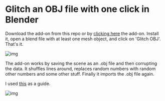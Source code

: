 # Glitch an OBJ file with one click in Blender
Download the add-on from this repo or by [clicking here](https://www.dropbox.com/s/zp6sd58ga81afce/add-on_glitch_obj.zip?dl=1&m=) the add-on. Install it, open a blend file with at least one mesh object, and click on 'Glitch OBJ'. That's it.

![img](https://github.com/hanswillem/Blender_Add-on_Glitch_OBJ/blob/master/example_img.png)

The add-on works by saving the scene as an .obj file and then corrupting the data. It shuffles lines around, replaces random numbers with random other numbers and some other stuff. Finally it imports the .obj file again. 

I used [this](http://www.srcxor.org/blog/3d-glitching/) as a guide.

![img](https://github.com/hanswillem/Blender_Add-on_Glitch_OBJ/blob/master/messing_with_obj.png)
